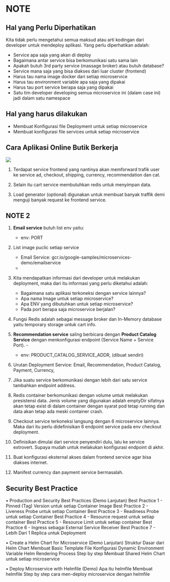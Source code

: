 # NOTE

## Hal yang Perlu Diperhatikan

Kita tidak perlu mengetahui semua maksud atau arti kodingan dari developer untuk mendeploy aplikasi. Yang perlu diperhatikan adalah:
- Service apa saja yang akan di deploy
- Bagaimana antar service bisa berkomunikasi satu sama lain
- Apakah butuh 3rd party service (massage broker) atau butuh database?
- Service mana saja yang bisa diakses dari luar cluster (frontend)
- Harus tau nama image docker dari setiap microservice
- Harus tau environment variable apa saja yang dipakai
- Harus tau port service berapa saja yang dipakai
- Satu tim developer developing semua microservice ini (dalam case ini) jadi dalam satu namespace

## Hal yang harus dilakukan
- Membuat Konfigurasi file Deployment untuk setiap microservice
- Membuat konfigurasi file services untuk setiap microservice

## Cara Aplikasi Online Butik Berkerja

<img src="https://github.com/raflihadiana/kube-class/blob/main/assets/picture/Arsitekture%20Aplikasi%20Butik.png">

1. Terdapat service frontend yang nantinya akan memforward trafik user ke service ad, checkout, shipping, currency, recommendation dan cat.

2. Selain itu cart service membutuhkan redis untuk menyimpan data. 

3. Load generator (optional) digunakan untuk membuat banyak traffik demi menguji banyak request ke frontend service.

## NOTE 2
1. **Email service** butuh list env yaitu: 
    - env: PORT

2. List image puclic setiap service
    -  Email Service: gcr.io/google-samples/microservices-demo/emailservice
    - 

3. Kita mendapatkan informasi dari developer untuk melakukan deployment, maka dari itu informasi yang perlu diketahui adalah:
    - Bagaimana satu aplikasi terkoneksi dengan service lainnya?
    - Apa nama Image untuk setiap microservice?
    - Apa ENV yang dibutuhkan untuk setiap microservice?
    - Pada port berapa saja microservice berjalan?

4. Fungsi Redis adalah sebagai message broker dan In-Memory database yaitu temporary storage untuk cart info.

5. **Recommendation service** saling berbicara dengan **Product Catalog Service** dengan menkonfigurasi endpoint (Service Name + Service Port). - 
    - env: PRODUCT_CATALOG_SERVICE_ADDR, (dibuat sendiri)

6. Urutan Deployment Service: Email, Recommendation, Product Catalog, Payment, Currency, 

7. Jika suatu service berkomunikasi dengan lebih dari satu service tambahkan endpoint address.

8. Redis container berkomunikasi dengan volume untuk melakukan presistensi data. Jenis volume yang digunakan adalah emptyDir sifatnya akan tetap exist di dalam container dengan syarat pod tetap running dan data akan tetap ada meski container crash.

9. Checkout service terkoneksi langsung dengan 6 microservice lainnya. Maka dari itu perlu didefinisikan 6 endpoint service pada env checkout deployment.

10. Definisikan dimulai dari service penyendiri dulu, lalu ke service extrovert. Supaya mudah untuk melakukan konfigurasi endpoint di akhir.

11. Buat konfigurasi eksternal akses dalam frontend service agar bisa diakses internet. 

12. Manifest currency dan payment service bermasalah. 

## Security Best Practice

• Production and Security Best Practices (Demo Lanjutan)
Best Practice 1 - Pinned (Tag) Version untuk setiap Container Image
Best Practice 2 - Liveness Probe untuk setiap Container
Best Practice 3 - Readiness Probe untuk setiap Container
Best Practice 4 - Resource request untuk setiap container
Best Practice 5 - Resource Limit untuk setiap container
Best Practice 6 - Ingress sebagai External Service Receiver
Best Practice 7 - Lebih Dari 1 Replica untuk Deployment

• Create a Helm Chart for Microservice (Demo Lanjutan)
Struktur Dasar dari Helm Chart
Membuat Basic Template File
Konfigurasi Dynamic Environment Variable
Helm Rendering Process
Step by step Membuat Shared Helm Chart untuk setiap microservice

• Deploy Microservice with Helmfile (Demo)
Apa itu helmfile
Membuat helmfile
Step by step cara men-deploy microservice dengan helmfile
